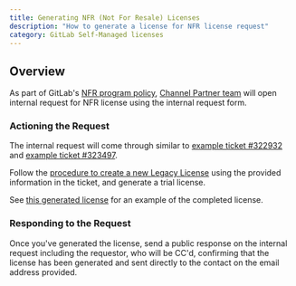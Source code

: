 ```yaml
---
title: Generating NFR (Not For Resale) Licenses
description: "How to generate a license for NFR license request"
category: GitLab Self-Managed licenses
---
```


## Overview

As part of GitLab's [NFR program policy](/handbook/resellers/channel-working-with-gitlab/#not-for-resale-nfr-program-and-policy), [Channel Partner team](https://gitlab.com/gitlab-com/support/internal-requests-form/-/issues/10#note_1085735806) will open internal request for NFR license using the internal request form.

### Actioning the Request

The internal request will come through similar to [example ticket #322932](https://gitlab.zendesk.com/agent/tickets/322932) and [example ticket #323497](https://gitlab.zendesk.com/agent/tickets/323497).

Follow the [procedure to create a new Legacy License](/handbook/support/license-and-renewals/workflows/self-managed/creating_licenses#create-a-legacy-license) using the provided information in the ticket, and generate a trial license.

See [this generated license](https://customers.gitlab.com/admin/license/1038429) for an example of the completed license.

### Responding to the Request

Once you've generated the license, send a public response on the internal request including the requestor, who will be CC'd, confirming that the license has been generated and sent directly to the contact on the email address provided.
